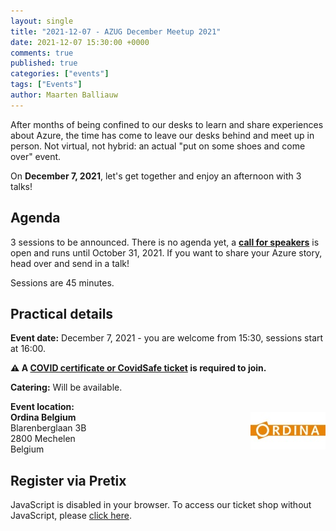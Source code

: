 ```yaml
---
layout: single
title: "2021-12-07 - AZUG December Meetup 2021"
date: 2021-12-07 15:30:00 +0000
comments: true
published: true
categories: ["events"]
tags: ["Events"]
author: Maarten Balliauw
---
```


After months of being confined to our desks to learn and share experiences about Azure,
the time has come to leave our desks behind and meet up in person.
Not virtual, not hybrid: an actual "put on some shoes and come over" event.

On **December 7, 2021**, let's get together and enjoy an afternoon with 3 talks!

## Agenda

3 sessions to be announced. There is no agenda yet, a [**call for speakers**](https://sessionize.com/azug-december-meetup-2021) is open and runs until October 31, 2021.
If you want to share your Azure story, head over and send in a talk!

Sessions are 45 minutes.

## Practical details

**Event date:** December 7, 2021 - you are welcome from 15:30, sessions start at 16:00.

**⚠ A [COVID certificate or CovidSafe ticket](https://covidsafe.be/) is required to join.**

**Catering:** Will be available.

**Event location:**<br />
<img width="120" height="60" align="right" alt="" src="/assets/media/sponsors/logo-ordina.jpg">**Ordina Belgium**<br />
Blarenberglaan 3B<br />
2800 Mechelen<br />
Belgium

## Register via Pretix
<link rel="stylesheet" type="text/css" href="https://pretix.eu/azug/20211207/widget/v1.css">
<script type="text/javascript" src="https://pretix.eu/widget/v1.en.js" async></script>
<pretix-widget event="https://pretix.eu/azug/20211207/"></pretix-widget>
<noscript>
   <div class="pretix-widget">
        <div class="pretix-widget-info-message">
            JavaScript is disabled in your browser. To access our ticket shop without JavaScript, please <a target="_blank" rel="noopener" href="https://pretix.eu/azug/20211207/">click here</a>.
        </div>
    </div>
</noscript>